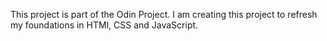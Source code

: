 This project is part of the Odin Project. I am creating this project to refresh my foundations in HTMl, CSS and JavaScript.
